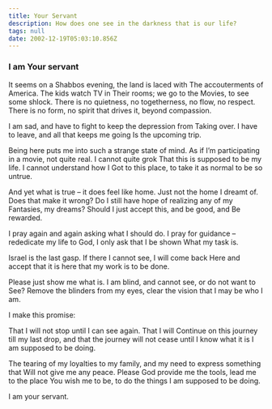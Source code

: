```yaml
---
title: Your Servant
description: How does one see in the darkness that is our life?
tags: null
date: 2002-12-19T05:03:10.856Z
---
```


<div class="poem">

<h3> I am Your servant</h3>

It seems on a Shabbos evening, the land is laced with
The accouterments of America. The kids watch TV in
Their rooms; we go to the Movies, to see some shlock.
There is no quietness, no togetherness, no flow, no respect.
There is no form, no spirit that drives it, beyond compassion.

I am sad, and have to fight to keep the depression from
Taking over. I have to leave, and all that keeps me going
Is the upcoming trip.

Being here puts me into such a strange state of mind. As if
I’m participating in a movie, not quite real. I cannot quite grok
That this is supposed to be my life. I cannot understand how I
Got to this place, to take it as normal to be so untrue.

And yet what is true – it does feel like home.
Just not the home I dreamt of.
Does that make it wrong?
Do I still have hope of realizing any of my
Fantasies, my dreams?
Should I just accept this, and be good,
and
Be rewarded.

I pray again and again asking what I should do.
I pray for guidance – rededicate my life to God,
I only ask that I be shown
What my task is.

Israel is the last gasp.
If there I cannot see, I will come back
Here and accept that it is here that my work is to be done.

Please just show me what is.
I am blind, and cannot see,
or do not want to See?
Remove the blinders from my eyes,
clear the vision that I may be who I am.

I make this promise:

That I will not stop until I can see again.
That I will
Continue on this journey till my last drop,
and that the journey will not cease until
I know what it is I am supposed to be doing.

The tearing of my loyalties to my family,
and my need to express something that
Will not give me any peace.
Please God provide me the tools,
lead me to the place
You wish me to be,
to do the things I am supposed to be doing.

I am your servant.

</div>
